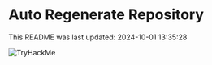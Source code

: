 # Auto Regenerate Repository

This README was last updated: 2024-10-01 13:35:28

 ![TryHackMe](https://tryhackme.com/badge/533634)